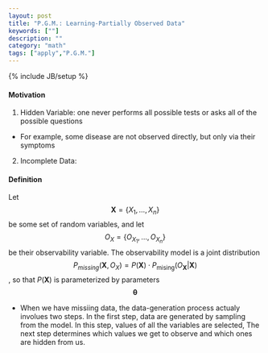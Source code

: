 ```yaml
---
layout: post
title: "P.G.M.: Learning-Partially Observed Data"
keywords: [""] 
description: ""
category: "math"
tags: ["apply","P.G.M."]
---
```

{% include JB/setup %}

#### Motivation
1. Hidden Variable: one never performs all possible tests or asks all of the
   possible questions 
- For example, some disease are not observed directly, but only via their
  symptoms
2. Incomplete Data: 


#### Definition
Let $$
\boldsymbol{X}=\left\{X_{1}, \ldots, X_{n}\right\}
$$ be some set of random variables, and let $$
O_{X}=\left\{O_{X_{1}}, \ldots, O_{X_{n}}\right\}
$$ be their observability variable. The observability model is a joint
distribution$$
P_{m i s s i n g}\left(\boldsymbol{X}, O_{X}\right)=
P(\boldsymbol{X}) \cdot P_{\text {mising}}\left(O_{\boldsymbol{X}} |
\boldsymbol{X}\right)
$$, so that $P(\boldsymbol{X})$ is parameterized by parameters
$$\boldsymbol{\theta}$$
- When we have missiing data, the data-generation process actualy involues two
steps. In the first step, data are generated by sampling from the model. In this
step, values of all the variables are selected, The next step determines which
values we get to observe and which ones are hidden from us.





